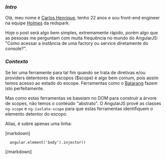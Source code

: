 
<h3> 
  <i>Intro</i>
</h3>

Olá, meu nome é <a href="https://github.com/carloshpds">Carlos Henrique</a>, tenho 22 anos e sou front-end engineer na equipe <a href="http://www.holmesdoc.com/">Holmes</a> da redspark.

Hoje o post será algo bem simples, extremamente rápido, porém algo que as pessoas me perguntam com muita frequência no mundo do AngularJS: 
"Como acessar a instância de uma factory ou service diretamente do console?".


<h3> 
  <i>Contexto</i>
</h3>

Se ter uma ferramente para tal fim quando se trata de diretivas e/ou providers detentores de escopos ($scope) é algo bem comum, pois assim temos acesso ao estado do escope. 
Ferramentas como o <a href="https://chrome.google.com/webstore/detail/angularjs-batarang/ighdmehidhipcmcojjgiloacoafjmpfk">Batarang</a> fazem isto perfeitamente. 

Mas como estas ferramentas se baseiam no DOM para construir a árvore de scopes, não temos o conteúdo "abstrato". 
O AngularJS provê as classes `ng-scope` e `ng-isolate-scope` para que estas ferramentas identifiquem o elemento detentor do escopo.

Alías, é sobre apenas uma linha:

[markdown]
```
  angular.element('body').injector()
```
[/markdown]

